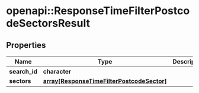 # openapi::ResponseTimeFilterPostcodeSectorsResult


## Properties
Name | Type | Description | Notes
------------ | ------------- | ------------- | -------------
**search_id** | **character** |  | 
**sectors** | [**array[ResponseTimeFilterPostcodeSector]**](ResponseTimeFilterPostcodeSector.md) |  | 


